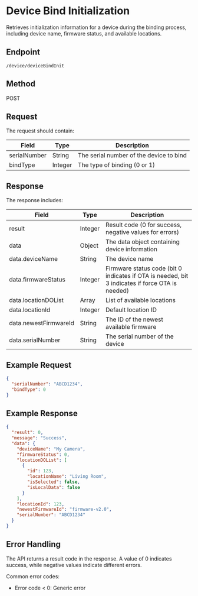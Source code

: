 # Device Bind Initialization

Retrieves initialization information for a device during the binding process, including device name, firmware status, and available locations.

## Endpoint

`/device/deviceBindInit`

## Method

POST

## Request

The request should contain:

| Field | Type | Description |
|-------|------|-------------|
| serialNumber | String | The serial number of the device to bind |
| bindType | Integer | The type of binding (0 or 1) |

## Response

The response includes:

| Field | Type | Description |
|-------|------|-------------|
| result | Integer | Result code (0 for success, negative values for errors) |
| data | Object | The data object containing device information |
| data.deviceName | String | The device name |
| data.firmwareStatus | Integer | Firmware status code (bit 0 indicates if OTA is needed, bit 3 indicates if force OTA is needed) |
| data.locationDOList | Array | List of available locations |
| data.locationId | Integer | Default location ID |
| data.newestFirmwareId | String | The ID of the newest available firmware |
| data.serialNumber | String | The serial number of the device |

## Example Request

```json
{
  "serialNumber": "ABCD1234",
  "bindType": 0
}
```

## Example Response

```json
{
  "result": 0,
  "message": "Success",
  "data": {
    "deviceName": "My Camera",
    "firmwareStatus": 0,
    "locationDOList": [
      {
        "id": 123,
        "locationName": "Living Room",
        "isSelected": false,
        "isLocalData": false
      }
    ],
    "locationId": 123,
    "newestFirmwareId": "firmware-v2.0",
    "serialNumber": "ABCD1234"
  }
}
```

## Error Handling

The API returns a result code in the response. A value of 0 indicates success, while negative values indicate different errors.

Common error codes:
- Error code < 0: Generic error